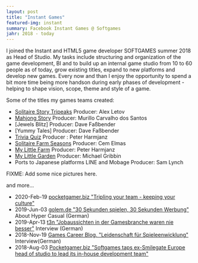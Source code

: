 ```yaml
---
layout: post
title: "Instant Games"
featured-img: instant
summary: Facebook Instant Games @ Softgames
jahr: 2018 - today
---
```

I joined the Instant and HTML5 game developer SOFTGAMES summer 2018 as Head of Studio.
My tasks include structuring and organization of the game development, BI and to build up an internal game studio from 10 to 60 people as of today, grow existing titles, expand to new platforms and develop new games. Every now and than I enjoy the opportunity to spend a bit more time being more handson during early phases of development - helping to shape vision, scope, theme and style of a game. 

Some of the titles my games teams created:
* [Solitaire Story Tripeaks](https://fb.gg/play/solitaire_tripeaks)  Producer: Alex Letov
* [Mahjong Story](https://fb.gg/play/mahjong_story_) Producer: Murillo Carvalho dos Santos
* [Jewels Blitz] Producer: Dave Faßbender
* [Yummy Tales] Producer: Dave Faßbender
* [Trivia Quiz](https://fb.gg/play/trivia_quiz_) Producer : Peter Harmjanz
* [Solitaire Farm Seasons](https://fb.gg/play/solifarm) Producer: Cem Elmas
* [My Little Farm](https://fb.gg/play/sim-farm) Producer: Peter Harmjanz
* [My Little Garden](https://fb.gg/play/my-little-garden) Producer: Michael Gribbin
* Ports to Japanese platforms LINE and Mobage   Producer: Sam Lynch

FIXME: Add some nice pictures here.

and more...

* 2020-Feb-19 [pocketgamer.biz "Tripling your team - keeping your culture"](https://www.pocketgamer.biz/comment-and-opinion/72606/tripling-your-team-keeping-your-culture/)
* 2019-Jun-03 [golem.de "30 Sekunden spielen, 30 Sekunden Werbung"](https://www.golem.de/news/hyper-casual-games-30-sekunden-spielen-30-sekunden-werbung-1906-141165.html) About Hyper Casual (German)
*  2019-Apr-13 [t3n "Jobaussichten in der Gamesbranche waren nie besser"](https://t3n.de/news/jobaussichten-gamesbranche-waren-1156280) Interview (German)
* 2018-Nov-19 [Games Career Blog. "Leidenschaft für Spieleenwicklung"](https://blog.games-career.com/de/koepfe-der-spielebranche-interview-mit-bernd-beyreuther-von-softgames) Interview(German)
* 2018-Aug-03  [Pocketgamer.biz "Softgames taps ex-Smilegate Europe head of studio to lead its in-house development team"](https://www.pocketgamer.biz/job-news/68711/softgames-taps-up-ex-smilegate-europe-head-of-studio/)
